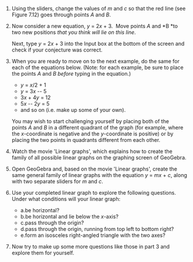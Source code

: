 1.  Using the sliders, change the values of *m* and *c* so that the red line (see Figure 7.12) goes through points *A* and *B*.

2.  Now consider a new equation, *y* = 2*x* + 3.  Move points *A* and *B *to two new positions *that you think will lie on this line*.

    Next, type *y* = 2*x* + 3 into the Input box at the bottom of the screen and check if your conjecture was correct.

3.  When you are ready to move on to the next example, do the same for each of the equations below. (Note: for each example, be sure to place the points *A* and *B before* typing in the equation.)

    -   *y* = *x*/2 + 1
    -   *y* = 3*x* -- 5
    -   3*x* + 4*y* = 12
    -   5*x* -- 2*y* = 5
    -   and so on (i.e. make up some of your own).

    You may wish to start challenging yourself by placing both of the points *A* and *B* in a different quadrant of the graph (for example, where the *x*-coordinate is negative and the *y*-coordinate is positive) or by placing the two points in quadrants different from each other.

1.  Watch the movie 'Linear graphs', which explains how to create the family of all possible linear graphs on the graphing screen of GeoGebra.

2.  Open GeoGebra and, based on the movie 'Linear graphs', create the same general family of linear graphs with the equation *y* = *mx* + *c*, along with two separate sliders for *m* and *c*.
3.  Use your completed linear graph to explore the following questions. Under what conditions will your linear graph:
    -   a.be horizontal?
    -   b.be horizontal and lie below the *x*-axis?
    -   c.pass through the origin?
    -   d.pass through the origin, running from top left to bottom right?
    -   e.form an isosceles right-angled triangle with the two axes?
4.  Now try to make up some more questions like those in part 3 and explore them for yourself.
